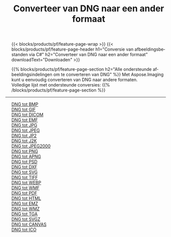 ﻿---
title: Converteer van DNG naar een ander formaat 
weight: 3920
url: /nl/java/conversion/from/dng 
lang: nl
langdirlevel: 2
locales: zh-hans,ja,it,ru,de,es,fr,nl,id,lt,pl,pt,vi,tr,ko,zh-hant,ar,hi,th,sv,cs,uk,he
description: Met behulp van Aspose.Imaging kunt u eenvoudig converteren van DNG naar een ander formaat
---

{{< blocks/products/pf/feature-page-wrap >}}
{{< blocks/products/pf/feature-page-header h1="Conversie van afbeeldingsbestanden via C#" h2="Converteer van DNG naar een ander formaat" downloadText="Downloaden" >}}


{{% blocks/products/pf/feature-page-section  h2="Alle ondersteunde afbeeldingsindelingen om te converteren van DNG" %}}
Met Aspose.Imaging kunt u eenvoudig converteren van DNG naar andere formaten.
<br/>
Volledige lijst met ondersteunde conversies:
{{% /blocks/products/pf/feature-page-section %}}
<div class="container-fluid productfamilypage bg-gray">
    <div class="convertypes bg-gray agp-content section">
        <div class="container">
		<hr style="margin-left:-20px;"/>
		<div class="row other-converters">
		    <div class='col-md-2 other-converter remove-lp remove-rp'><a href="/imaging/nl/java/conversion/dng-to-bmp" >DNG tot BMP</a></div><div class='col-md-2 other-converter remove-lp remove-rp'><a href="/imaging/nl/java/conversion/dng-to-gif" >DNG tot GIF</a></div><div class='col-md-2 other-converter remove-lp remove-rp'><a href="/imaging/nl/java/conversion/dng-to-dicom" >DNG tot DICOM</a></div><div class='col-md-2 other-converter remove-lp remove-rp'><a href="/imaging/nl/java/conversion/dng-to-emf" >DNG tot EMF</a></div><div class='col-md-2 other-converter remove-lp remove-rp'><a href="/imaging/nl/java/conversion/dng-to-jpg" >DNG tot JPG</a></div><div class='col-md-2 other-converter remove-lp remove-rp'><a href="/imaging/nl/java/conversion/dng-to-jpeg" >DNG tot JPEG</a></div><div class='col-md-2 other-converter remove-lp remove-rp'><a href="/imaging/nl/java/conversion/dng-to-jp2" >DNG tot JP2</a></div><div class='col-md-2 other-converter remove-lp remove-rp'><a href="/imaging/nl/java/conversion/dng-to-j2k" >DNG tot J2K</a></div><div class='col-md-2 other-converter remove-lp remove-rp'><a href="/imaging/nl/java/conversion/dng-to-jpeg2000" >DNG tot JPEG2000</a></div><div class='col-md-2 other-converter remove-lp remove-rp'><a href="/imaging/nl/java/conversion/dng-to-png" >DNG tot PNG</a></div><div class='col-md-2 other-converter remove-lp remove-rp'><a href="/imaging/nl/java/conversion/dng-to-apng" >DNG tot APNG</a></div><div class='col-md-2 other-converter remove-lp remove-rp'><a href="/imaging/nl/java/conversion/dng-to-psd" >DNG tot PSD</a></div><div class='col-md-2 other-converter remove-lp remove-rp'><a href="/imaging/nl/java/conversion/dng-to-dxf" >DNG tot DXF</a></div><div class='col-md-2 other-converter remove-lp remove-rp'><a href="/imaging/nl/java/conversion/dng-to-svg" >DNG tot SVG</a></div><div class='col-md-2 other-converter remove-lp remove-rp'><a href="/imaging/nl/java/conversion/dng-to-tiff" >DNG tot TIFF</a></div><div class='col-md-2 other-converter remove-lp remove-rp'><a href="/imaging/nl/java/conversion/dng-to-webp" >DNG tot WEBP</a></div><div class='col-md-2 other-converter remove-lp remove-rp'><a href="/imaging/nl/java/conversion/dng-to-wmf" >DNG tot WMF</a></div><div class='col-md-2 other-converter remove-lp remove-rp'><a href="/imaging/nl/java/conversion/dng-to-pdf" >DNG tot PDF</a></div><div class='col-md-2 other-converter remove-lp remove-rp'><a href="/imaging/nl/java/conversion/dng-to-html" >DNG tot HTML</a></div><div class='col-md-2 other-converter remove-lp remove-rp'><a href="/imaging/nl/java/conversion/dng-to-emz" >DNG tot EMZ</a></div><div class='col-md-2 other-converter remove-lp remove-rp'><a href="/imaging/nl/java/conversion/dng-to-wmz" >DNG tot WMZ</a></div><div class='col-md-2 other-converter remove-lp remove-rp'><a href="/imaging/nl/java/conversion/dng-to-tga" >DNG tot TGA</a></div><div class='col-md-2 other-converter remove-lp remove-rp'><a href="/imaging/nl/java/conversion/dng-to-svgz" >DNG tot SVGZ</a></div><div class='col-md-2 other-converter remove-lp remove-rp'><a href="/imaging/nl/java/conversion/dng-to-canvas" >DNG tot CANVAS</a></div><div class='col-md-2 other-converter remove-lp remove-rp'><a href="/imaging/nl/java/conversion/dng-to-ico" >DNG tot ICO</a></div>
                </div>
        </div>
    </div>
</div>
<br/>

